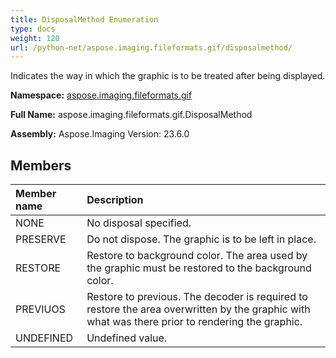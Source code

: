 ```yaml
---
title: DisposalMethod Enumeration
type: docs
weight: 120
url: /python-net/aspose.imaging.fileformats.gif/disposalmethod/
---
```


Indicates the way in which the graphic is to be treated after being displayed.

**Namespace:** [aspose.imaging.fileformats.gif](/imaging/python-net/aspose.imaging.fileformats.gif/)

**Full Name:** aspose.imaging.fileformats.gif.DisposalMethod

**Assembly:**  Aspose.Imaging Version: 23.6.0

## **Members**
|**Member name**|**Description**|
| :- | :- |
|NONE|No disposal specified.|
|PRESERVE|Do not dispose. The graphic is to be left in place.|
|RESTORE|Restore to background color. The area used by the graphic must be restored to the background color.|
|PREVIUOS|Restore to previous. The decoder is required to restore the area overwritten by the graphic with what was there prior to rendering the graphic.|
|UNDEFINED|Undefined value.|
